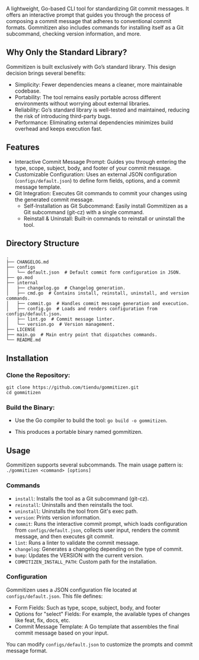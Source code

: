 A lightweight, Go-based CLI tool for standardizing Git commit messages. It offers an interactive prompt that guides you through the process of composing a commit message that adheres to conventional commit formats. Gommitizen also includes commands for installing itself as a Git subcommand, checking version information, and more.

## Why Only the Standard Library?
Gommitizen is built exclusively with Go’s standard library. This design decision brings several benefits:

- Simplicity: Fewer dependencies means a cleaner, more maintainable codebase.
- Portability: The tool remains easily portable across different environments without worrying about external libraries.
- Reliability: Go’s standard library is well-tested and maintained, reducing the risk of introducing third-party bugs.
- Performance: Eliminating external dependencies minimizes build overhead and keeps execution fast.

## Features
- Interactive Commit Message Prompt: Guides you through entering the type, scope, subject, body, and footer of your commit message.
- Customizable Configuration: Uses an external JSON configuration (`configs/default.json`) to define form fields, options, and a commit message template.
- Git Integration: Executes Git commands to commit your changes using the generated commit message.
  - Self-Installation as Git Subcommand: Easily install Gommitizen as a Git subcommand (git-cz) with a single command.
  - Reinstall & Uninstall: Built-in commands to reinstall or uninstall the tool.

## Directory Structure

```
.
├── CHANGELOG.md
├── configs
│   └── default.json  # Default commit form configuration in JSON.
├── go.mod
├── internal
│   ├── changelog.go  # Changelog generation.
│   ├── cmd.go  # Contains install, reinstall, uninstall, and version commands.
│   ├── commit.go  # Handles commit message generation and execution.
│   ├── config.go  # Loads and renders configuration from configs/default.json.
│   ├── lint.go  # Commit message linter.
│   └── version.go  # Version management.
├── LICENSE
├── main.go  # Main entry point that dispatches commands.
└── README.md
```

## Installation

### Clone the Repository:

```
git clone https://github.com/tiendu/gommitizen.git
cd gommitizen
```

### Build the Binary:

- Use the Go compiler to build the tool: `go build -o gommitizen`.

- This produces a portable binary named gommitizen.

## Usage

Gommitizen supports several subcommands. The main usage pattern is: `./gommitizen <command> [options]`

### Commands
- `install`: Installs the tool as a Git subcommand (git-cz).
- `reinstall`: Uninstalls and then reinstalls the tool.
- `uninstall`: Uninstalls the tool from Git's exec path.
- `version`: Prints version information.
- `commit`: Runs the interactive commit prompt, which loads configuration from `configs/default.json`, collects user input, renders the commit message, and then executes git commit.
- `lint`: Runs a linter to validate the commit message.
- `changelog`: Generates a changelog depending on the type of commit.
- `bump`: Updates the VERSION with the current version.
- `COMMITIZEN_INSTALL_PATH`: Custom path for the installation.

### Configuration

Gommitizen uses a JSON configuration file located at `configs/default.json`. This file defines:
- Form Fields: Such as type, scope, subject, body, and footer
- Options for "select" Fields: For example, the available types of changes like feat, fix, docs, etc.
- Commit Message Template: A Go template that assembles the final commit message based on your input.

You can modify `configs/default.json` to customize the prompts and commit message format.

